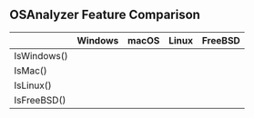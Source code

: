 ## OSAnalyzer Feature Comparison

| | Windows | macOS | Linux | FreeBSD |
|-|-|-|-|-|
| IsWindows() | | | |  |
| IsMac() | | | | |
| IsLinux() | | | | |
| IsFreeBSD() | | | |  |
